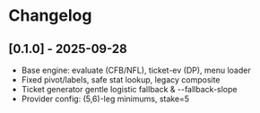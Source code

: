 ﻿# Changelog
## [0.1.0] - 2025-09-28
- Base engine: evaluate (CFB/NFL), ticket-ev (DP), menu loader
- Fixed pivot/labels, safe stat lookup, legacy composite
- Ticket generator gentle logistic fallback & --fallback-slope
- Provider config: (5,6)-leg minimums, stake=5
